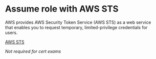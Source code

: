 # Assume role with AWS STS

AWS provides AWS Security Token Service (AWS STS) as a web service that enables you to request temporary, limited-privilege credentials for users. 

[AWS STS](https://www.hava.io/blog/what-is-aws-security-token-service-sts)

*Not required for cert exams*
